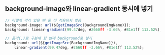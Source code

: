 ## background-image와 linear-gradient 동시에 넣기

```jsx
// 이렇게 각각 있을 땐 둘 다 적용되지 않음
background-image: url(${getImageSrc(BackgroundImgName)});
background: linear-gradient(99.47deg, #2660ff -3.66%, #81e1ff 113.52%);

// 콤마(,)로 구분해 한 번에 background로 넣기
background: url(${getImageSrc(BackgroundImgName)}),
    linear-gradient(99.47deg, #2660ff -3.66%, #81e1ff 113.52%);
```
